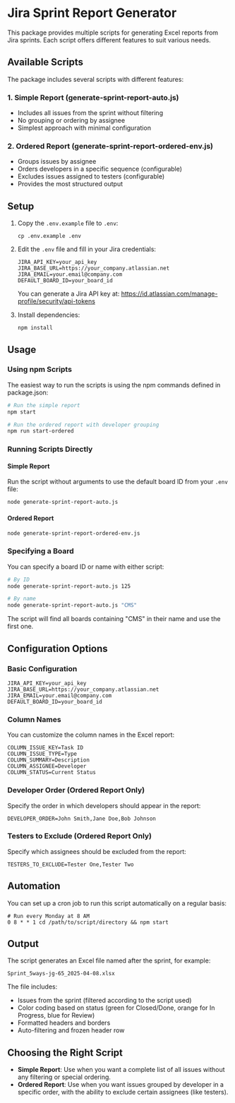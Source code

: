 # Jira Sprint Report Generator

This package provides multiple scripts for generating Excel reports from Jira sprints. Each script offers different features to suit various needs.

## Available Scripts

The package includes several scripts with different features:

### 1. Simple Report (generate-sprint-report-auto.js)

- Includes all issues from the sprint without filtering
- No grouping or ordering by assignee
- Simplest approach with minimal configuration

### 2. Ordered Report (generate-sprint-report-ordered-env.js)

- Groups issues by assignee
- Orders developers in a specific sequence (configurable)
- Excludes issues assigned to testers (configurable)
- Provides the most structured output

## Setup

1. Copy the `.env.example` file to `.env`:
   ```
   cp .env.example .env
   ```

2. Edit the `.env` file and fill in your Jira credentials:
   ```
   JIRA_API_KEY=your_api_key
   JIRA_BASE_URL=https://your_company.atlassian.net
   JIRA_EMAIL=your.email@company.com
   DEFAULT_BOARD_ID=your_board_id
   ```

   You can generate a Jira API key at: https://id.atlassian.com/manage-profile/security/api-tokens

3. Install dependencies:
   ```
   npm install
   ```

## Usage

### Using npm Scripts

The easiest way to run the scripts is using the npm commands defined in package.json:

```bash
# Run the simple report
npm start

# Run the ordered report with developer grouping
npm run start-ordered
```

### Running Scripts Directly

#### Simple Report

Run the script without arguments to use the default board ID from your `.env` file:

```bash
node generate-sprint-report-auto.js
```

#### Ordered Report

```bash
node generate-sprint-report-ordered-env.js
```

### Specifying a Board

You can specify a board ID or name with either script:

```bash
# By ID
node generate-sprint-report-auto.js 125

# By name
node generate-sprint-report-auto.js "CMS"
```

The script will find all boards containing "CMS" in their name and use the first one.

## Configuration Options

### Basic Configuration

```
JIRA_API_KEY=your_api_key
JIRA_BASE_URL=https://your_company.atlassian.net
JIRA_EMAIL=your.email@company.com
DEFAULT_BOARD_ID=your_board_id
```

### Column Names

You can customize the column names in the Excel report:

```
COLUMN_ISSUE_KEY=Task ID
COLUMN_ISSUE_TYPE=Type
COLUMN_SUMMARY=Description
COLUMN_ASSIGNEE=Developer
COLUMN_STATUS=Current Status
```

### Developer Order (Ordered Report Only)

Specify the order in which developers should appear in the report:

```
DEVELOPER_ORDER=John Smith,Jane Doe,Bob Johnson
```

### Testers to Exclude (Ordered Report Only)

Specify which assignees should be excluded from the report:

```
TESTERS_TO_EXCLUDE=Tester One,Tester Two
```

## Automation

You can set up a cron job to run this script automatically on a regular basis:

```
# Run every Monday at 8 AM
0 8 * * 1 cd /path/to/script/directory && npm start
```

## Output

The script generates an Excel file named after the sprint, for example:
```
Sprint_5ways-jg-65_2025-04-08.xlsx
```

The file includes:
- Issues from the sprint (filtered according to the script used)
- Color coding based on status (green for Closed/Done, orange for In Progress, blue for Review)
- Formatted headers and borders
- Auto-filtering and frozen header row

## Choosing the Right Script

- **Simple Report**: Use when you want a complete list of all issues without any filtering or special ordering.
- **Ordered Report**: Use when you want issues grouped by developer in a specific order, with the ability to exclude certain assignees (like testers).
